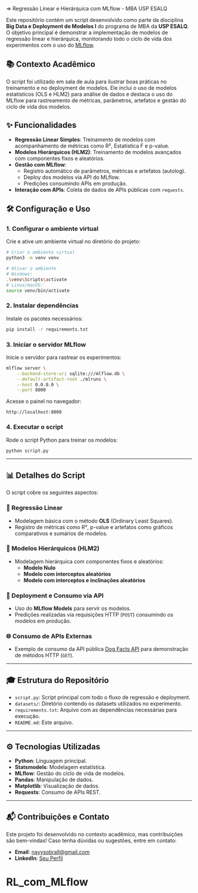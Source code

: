 => Regressão Linear e Hierárquica com MLflow - MBA USP ESALQEste repositório contém um script desenvolvido como parte da disciplina **Big Data e Deployment de Modelos I** do programa de MBA da **USP ESALQ**. O objetivo principal é demonstrar a implementação de modelos de regressão linear e hierárquica, monitorando todo o ciclo de vida dos experimentos com o uso do [MLflow](https://mlflow.org/).## 📚 Contexto AcadêmicoO script foi utilizado em sala de aula para ilustrar boas práticas no treinamento e no deployment de modelos. Ele inclui o uso de modelos estatísticos (OLS e HLM2) para análise de dados e destaca o uso do MLflow para rastreamento de métricas, parâmetros, artefatos e gestão do ciclo de vida dos modelos.## ✨ Funcionalidades- **Regressão Linear Simples**: Treinamento de modelos com acompanhamento de métricas como R², Estatística F e p-value.- **Modelos Hierárquicos (HLM2)**: Treinamento de modelos avançados com componentes fixos e aleatórios.- **Gestão com MLflow**:  - Registro automático de parâmetros, métricas e artefatos (autolog).  - Deploy dos modelos via API do MLflow.  - Predições consumindo APIs em produção.- **Interação com APIs**: Coleta de dados de APIs públicas com `requests`.## 🛠️ Configuração e Uso### 1. **Configurar o ambiente virtual**Crie e ative um ambiente virtual no diretório do projeto:```bash# Criar o ambiente virtualpython3 -m venv venv# Ativar o ambiente# Windows:.\venv\Scripts\activate# Linux/macOS:source venv/bin/activate```### 2. **Instalar dependências**Instale os pacotes necessários:```bashpip install -r requirements.txt```### 3. **Iniciar o servidor MLflow**Inicie o servidor para rastrear os experimentos:```bashmlflow server \    --backend-store-uri sqlite:///mlflow.db \    --default-artifact-root ./mlruns \    --host 0.0.0.0 \    --port 8000```Acesse o painel no navegador:```http://localhost:8000```### 4. **Executar o script**Rode o script Python para treinar os modelos:```bashpython script.py```---## 📊 Detalhes do ScriptO script cobre os seguintes aspectos:### 🔢 Regressão Linear- Modelagem básica com o método **OLS** (Ordinary Least Squares).- Registro de métricas como R², p-value e artefatos como gráficos comparativos e sumários de modelos.### 🏫 Modelos Hierárquicos (HLM2)- Modelagem hierárquica com componentes fixos e aleatórios:  - **Modelo Nulo**  - **Modelo com interceptos aleatórios**  - **Modelo com interceptos e inclinações aleatórios**### 🚀 Deployment e Consumo via API- Uso do **MLflow Models** para servir os modelos.- Predições realizadas via requisições HTTP (`POST`) consumindo os modelos em produção.### 🌐 Consumo de APIs Externas- Exemplo de consumo da API pública [Dog Facts API](https://dogapi.dog/) para demonstração de métodos HTTP (`GET`).---## 🎓 Estrutura do Repositório- `script.py`: Script principal com todo o fluxo de regressão e deployment.- `datasets/`: Diretório contendo os datasets utilizados no experimento.- `requirements.txt`: Arquivo com as dependências necessárias para execução.- `README.md`: Este arquivo.---## ⚙️ Tecnologias Utilizadas- **Python**: Linguagem principal.- **Statsmodels**: Modelagem estatística.- **MLflow**: Gestão do ciclo de vida de modelos.- **Pandas**: Manipulação de dados.- **Matplotlib**: Visualização de dados.- **Requests**: Consumo de APIs REST.---## 📬 Contribuições e ContatoEste projeto foi desenvolvido no contexto acadêmico, mas contribuições são bem-vindas! Caso tenha dúvidas ou sugestões, entre em contato:- **Email**: nayysobrall@gmail.com- **LinkedIn**: [Seu Perfil](https://www.linkedin.com/in/nayara-sobral-oficial/)# RL_com_MLflow

